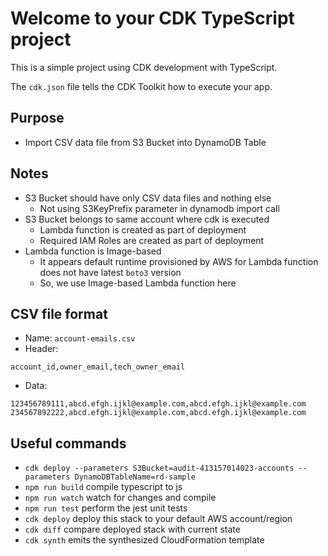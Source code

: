 # Welcome to your CDK TypeScript project

This is a simple project using CDK development with TypeScript.

The `cdk.json` file tells the CDK Toolkit how to execute your app.

## Purpose
- Import CSV data file from S3 Bucket into DynamoDB Table

## Notes
- S3 Bucket should have only CSV data files and nothing else
  - Not using S3KeyPrefix parameter in dynamodb import call
- S3 Bucket belongs to same account where cdk is executed
  - Lambda function is created as part of deployment
  - Required IAM Roles are created as part of deployment
- Lambda function is Image-based
  - It appears default runtime provisioned by AWS for Lambda function does not have latest `boto3` version
  - So, we use Image-based Lambda function here

## CSV file format
- Name: `account-emails.csv`
- Header:
```
account_id,owner_email,tech_owner_email
```
- Data:
```
123456789111,abcd.efgh.ijkl@example.com,abcd.efgh.ijkl@example.com
234567892222,abcd.efgh.ijkl@example.com,abcd.efgh.ijkl@example.com
```

## Useful commands

* `cdk deploy --parameters S3Bucket=audit-413157014023-accounts --parameters DynamoDBTableName=rd-sample`
* `npm run build`   compile typescript to js
* `npm run watch`   watch for changes and compile
* `npm run test`    perform the jest unit tests
* `cdk deploy`      deploy this stack to your default AWS account/region
* `cdk diff`        compare deployed stack with current state
* `cdk synth`       emits the synthesized CloudFormation template
